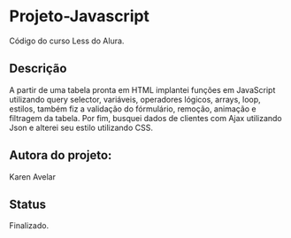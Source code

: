 # Projeto-Javascript

Código do curso Less do Alura.

## Descrição

A partir de uma tabela pronta em HTML implantei funções em JavaScript utilizando query selector, variáveis, operadores lógicos, arrays, loop, estilos, também fiz a validação do fórmulário, remoção, animação e filtragem da tabela. Por fim, busquei dados de clientes com Ajax utilizando Json e alterei seu estilo utilizando CSS.

## Autora do projeto:

Karen Avelar

## Status

Finalizado.
